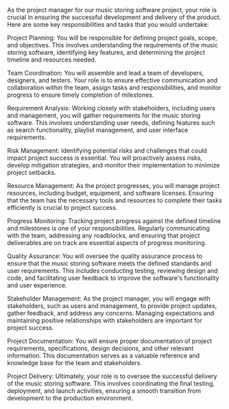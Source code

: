 As the project manager for our music storing software project, your role is crucial in ensuring the successful development and delivery of the product. Here are some key responsibilities and tasks that you would undertake:

Project Planning: You will be responsible for defining project goals, scope, and objectives. This involves understanding the requirements of the music storing software, identifying key features, and determining the project timeline and resources needed.

Team Coordination: You will assemble and lead a team of developers, designers, and testers. Your role is to ensure effective communication and collaboration within the team, assign tasks and responsibilities, and monitor progress to ensure timely completion of milestones.

Requirement Analysis: Working closely with stakeholders, including users and management, you will gather requirements for the music storing software. This involves understanding user needs, defining features such as search functionality, playlist management, and user interface requirements.

Risk Management: Identifying potential risks and challenges that could impact project success is essential. You will proactively assess risks, develop mitigation strategies, and monitor their implementation to minimize project setbacks.

Resource Management: As the project progresses, you will manage project resources, including budget, equipment, and software licenses. Ensuring that the team has the necessary tools and resources to complete their tasks efficiently is crucial to project success.

Progress Monitoring: Tracking project progress against the defined timeline and milestones is one of your responsibilities. Regularly communicating with the team, addressing any roadblocks, and ensuring that project deliverables are on track are essential aspects of progress monitoring.

Quality Assurance: You will oversee the quality assurance process to ensure that the music storing software meets the defined standards and user requirements. This includes conducting testing, reviewing design and code, and facilitating user feedback to improve the software's functionality and user experience.

Stakeholder Management: As the project manager, you will engage with stakeholders, such as users and management, to provide project updates, gather feedback, and address any concerns. Managing expectations and maintaining positive relationships with stakeholders are important for project success.

Project Documentation: You will ensure proper documentation of project requirements, specifications, design decisions, and other relevant information. This documentation serves as a valuable reference and knowledge base for the team and stakeholders.

Project Delivery: Ultimately, your role is to oversee the successful delivery of the music storing software. This involves coordinating the final testing, deployment, and launch activities, ensuring a smooth transition from development to the production environment.